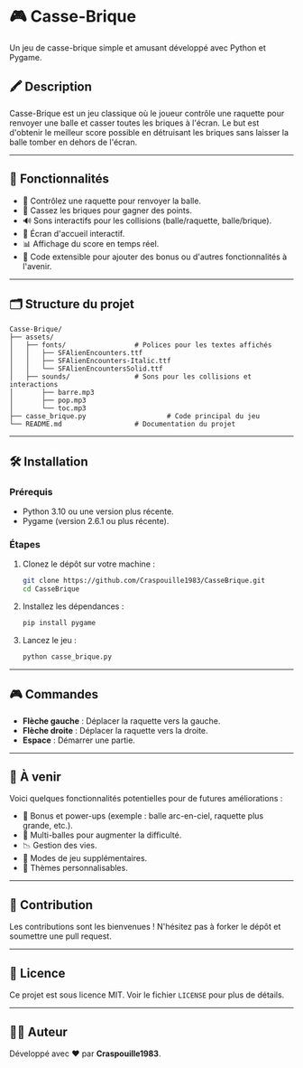 # 🎮 Casse-Brique

Un jeu de casse-brique simple et amusant développé avec Python et Pygame.

## 🖍 Description

Casse-Brique est un jeu classique où le joueur contrôle une raquette pour renvoyer une balle et casser toutes les briques à l'écran. Le but est d'obtenir le meilleur score possible en détruisant les briques sans laisser la balle tomber en dehors de l'écran.

---

## 🚀 Fonctionnalités

- 🏓️ Contrôlez une raquette pour renvoyer la balle.
- 🎯 Cassez les briques pour gagner des points.
- 🔊 Sons interactifs pour les collisions (balle/raquette, balle/brique).
- 🔦 Écran d'accueil interactif.
- 📊 Affichage du score en temps réel.
- 💾 Code extensible pour ajouter des bonus ou d'autres fonctionnalités à l'avenir.

---

## 🗂 Structure du projet

```plaintext
Casse-Brique/
├── assets/
│   ├── fonts/                 # Polices pour les textes affichés
│   │   ├── SFAlienEncounters.ttf
│   │   ├── SFAlienEncounters-Italic.ttf
│   │   └── SFAlienEncountersSolid.ttf
│   ├── sounds/                # Sons pour les collisions et interactions
│       ├── barre.mp3
│       ├── pop.mp3
│       └── toc.mp3
├── casse_brique.py                    # Code principal du jeu
└── README.md                  # Documentation du projet
```

---

## 🛠️ Installation

### Prérequis
- Python 3.10 ou une version plus récente.
- Pygame (version 2.6.1 ou plus récente).

### Étapes
1. Clonez le dépôt sur votre machine :
   ```bash
   git clone https://github.com/Craspouille1983/CasseBrique.git
   cd CasseBrique
   ```

2. Installez les dépendances :
   ```bash
   pip install pygame
   ```

3. Lancez le jeu :
   ```bash
   python casse_brique.py
   ```

---

## 🎮 Commandes

- **Flèche gauche** : Déplacer la raquette vers la gauche.
- **Flèche droite** : Déplacer la raquette vers la droite.
- **Espace** : Démarrer une partie.

---

## 📌 À venir

Voici quelques fonctionnalités potentielles pour de futures améliorations :
- 🌈 Bonus et power-ups (exemple : balle arc-en-ciel, raquette plus grande, etc.).
- 🔄 Multi-balles pour augmenter la difficulté.
- 📉 Gestion des vies.
- 🎩 Modes de jeu supplémentaires.
- 🎨 Thèmes personnalisables.

---

## 🤝 Contribution

Les contributions sont les bienvenues ! N'hésitez pas à forker le dépôt et soumettre une pull request.

---

## 💃 Licence

Ce projet est sous licence MIT. Voir le fichier `LICENSE` pour plus de détails.

---

## 🧑‍💻 Auteur

Développé avec ❤️ par **Craspouille1983**.
